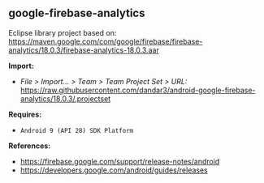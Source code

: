 ## google-firebase-analytics

Eclipse library project based on:<br/>
https://maven.google.com/com/google/firebase/firebase-analytics/18.0.3/firebase-analytics-18.0.3.aar

**Import:**
- _File > Import... > Team > Team Project Set > URL:_<br/>
  https://raw.githubusercontent.com/dandar3/android-google-firebase-analytics/18.0.3/.projectset

**Requires:**
- `Android 9 (API 28) SDK Platform`

**References:**
- https://firebase.google.com/support/release-notes/android
- https://developers.google.com/android/guides/releases